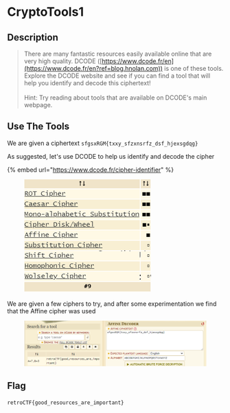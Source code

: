 # CryptoTools1

## Description

> There are many fantastic resources easily available online that are very high quality. DCODE ([https://www.dcode.fr/en](https://www.dcode.fr/en?ref=blog.hnolan.com)) is one of these tools. Explore the DCODE website and see if you can find a tool that will help you identify and decode this ciphertext!\
> \
> Hint: Try reading about tools that are available on DCODE's main webpage.

## Use The Tools

We are given a ciphertext `sfgsxRGM{txxy_sfzxnsrfz_dsf_hjexsgdqg}`

As suggested, let's use DCODE to help us identify and decode the cipher

{% embed url="https://www.dcode.fr/cipher-identifier" %}

<figure><img src="../../.gitbook/assets/image (8).png" alt=""><figcaption></figcaption></figure>

We are given a few ciphers to try, and after some experimentation we find that the Affine cipher was used

<figure><img src="../../.gitbook/assets/image (9).png" alt=""><figcaption></figcaption></figure>

## Flag

`retroCTF{good_resources_are_important}`
